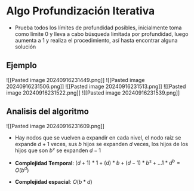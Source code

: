 # Algo Profundización Iterativa
+ Prueba todos los límites de profundidad posibles, inicialmente toma como límite 0 y lleva a cabo búsqueda limitada por profundidad, luego aumenta a 1 y realiza el procedimiento, así hasta encontrar alguna solución

## Ejemplo
![[Pasted image 20240916231449.png]]
![[Pasted image 20240916231506.png]]
![[Pasted image 20240916231513.png]]
![[Pasted image 20240916231522.png]]
![[Pasted image 20240916231539.png]]


## Analisis del algoritmo

![[Pasted image 20240916231609.png]]
+ Hay nodos que se vuelven a expandir en cada nivel, el nodo raíz se expande $d+1$ veces, sus $b$ hijos se expanden $d$ veces, los hijos de los hijos que son $b²$ se expanden $d-1$ 

+ **Complejidad Temporal**: $(d+1)*1 + (d)*b + (d-1)*b² + \dots 1*d^b = O(b^d)$
+ **Complejidad espacial**: $O(b*d)$
